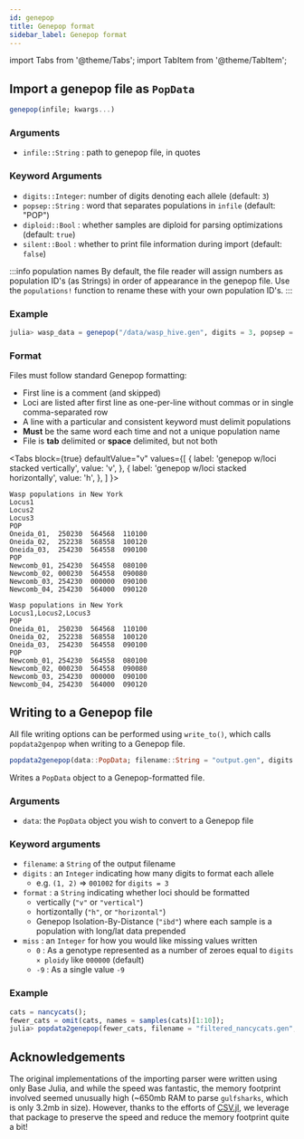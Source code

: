 ```yaml
---
id: genepop
title: Genepop format
sidebar_label: Genepop format
---
```

import Tabs from '@theme/Tabs';
import TabItem from '@theme/TabItem';

## Import a genepop file as `PopData`

```julia
genepop(infile; kwargs...)
```

### Arguments

- `infile::String` : path to genepop file, in quotes

### Keyword Arguments

- `digits::Integer`: number of digits denoting each allele (default: `3`)
- `popsep::String` : word that separates populations in `infile` (default: "POP")
- `diploid::Bool`  : whether samples are diploid for parsing optimizations (default: `true`)
- `silent::Bool`   : whether to print file information during import (default: `false`)

:::info population names
By default, the file reader will assign numbers as population ID's (as Strings) in order of appearance in the genepop file. Use the `populations!` function to rename these with your own population ID's.
:::

### Example
```julia
julia> wasp_data = genepop("/data/wasp_hive.gen", digits = 3, popsep = "POP")
```

### Format

Files must follow standard Genepop formatting:

- First line is a comment (and skipped)
- Loci are listed after first line as one-per-line without commas or in single comma-separated row
- A line with a particular and consistent keyword must delimit populations
- **Must** be the same word each time and not a unique population name
- File is **tab** delimited or **space** delimited, but not both

<Tabs
  block={true}
  defaultValue="v"
  values={[
    { label: 'genepop w/loci stacked vertically', value: 'v', },
    { label: 'genepop w/loci stacked horizontally', value: 'h', },
  ]
}>
<TabItem value="v">

```
Wasp populations in New York
Locus1
Locus2
Locus3
POP
Oneida_01,	250230	564568	110100
Oneida_02,	252238	568558	100120
Oneida_03,	254230	564558	090100
POP
Newcomb_01,	254230	564558	080100
Newcomb_02,	000230	564558	090080
Newcomb_03,	254230	000000	090100
Newcomb_04,	254230	564000	090120
```

</TabItem>
<TabItem value="h">

```
Wasp populations in New York
Locus1,Locus2,Locus3
POP
Oneida_01,	250230	564568	110100
Oneida_02,	252238	568558	100120
Oneida_03,	254230	564558	090100
POP
Newcomb_01,	254230	564558	080100
Newcomb_02,	000230	564558	090080
Newcomb_03,	254230	000000	090100
Newcomb_04,	254230	564000	090120
```

</TabItem>
</Tabs>

## Writing to a Genepop file
All file writing options can be performed using `write_to()`, which calls `popdata2genpop` when writing to a Genepop file.
```julia
popdata2genepop(data::PopData; filename::String = "output.gen", digits::Int = 3, format::String = "vertical", miss::Int = 0)
```
Writes a `PopData` object to a Genepop-formatted file.
### Arguments
- `data`: the `PopData` object you wish to convert to a Genepop file
### Keyword arguments
- `filename`: a `String` of the output filename
- `digits` : an `Integer` indicating how many digits to format each allele
  -  e.g. `(1, 2)` => `001002` for `digits = 3`
- `format` : a `String` indicating whether loci should be formatted 
  - vertically (`"v"` or `"vertical"`)
  - hortizontally (`"h"`, or `"horizontal"`)
  - Genepop Isolation-By-Distance (`"ibd"`) where each sample is a population with long/lat data prepended
- `miss` : an `Integer` for how you would like missing values written 
  - `0` : As a genotype represented as a number of zeroes equal to `digits × ploidy` like `000000` (default) 
  - `-9` : As a single value `-9`

### Example
```julia
cats = nancycats();
fewer_cats = omit(cats, names = samples(cats)[1:10]);
julia> popdata2genepop(fewer_cats, filename = "filtered_nancycats.gen", digits = 3, format = "h")
```


## Acknowledgements

The original implementations of the importing parser were written using only Base Julia, and while the speed was fantastic, the memory footprint involved seemed unusually high (~650mb RAM to parse `gulfsharks`, which is only 3.2mb in size). However, thanks to the efforts of [CSV.jl](https://github.com/JuliaData/CSV.jl), we leverage that package to preserve the speed and reduce the memory footprint quite a bit!
